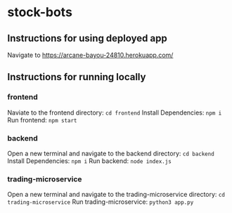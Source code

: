 # stock-bots

## Instructions for using deployed app
Navigate to https://arcane-bayou-24810.herokuapp.com/

## Instructions for running locally

### frontend
Naviate to the frontend directory: ```cd frontend```
Install Dependencies: ```npm i```
Run frontend: ```npm start```

### backend
Open a new terminal and navigate to the backend directory: ```cd backend```
Install Dependencies: ```npm i```
Run backend: ```node index.js```

### trading-microservice
Open a new terminal and navigate to the trading-microservice directory: ```cd trading-microservice```
Run trading-microservice: ```python3 app.py```
